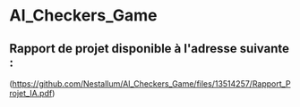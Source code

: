 # AI_Checkers_Game
## Rapport de projet disponible à l'adresse suivante :
(https://github.com/Nestallum/AI_Checkers_Game/files/13514257/Rapport_Projet_IA.pdf)
